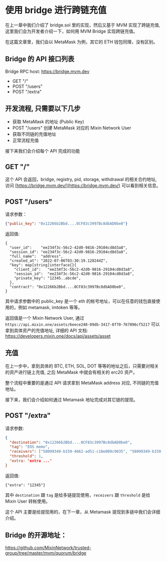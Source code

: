 # 使用 bridge 进行跨链充值

在上一章中我们介绍了 bridge.sol 里的实现，然后又基于 MVM 实现了跨链充值, 这里我们会为开发者介绍一下，如何用 MVM Bridge 实现跨链充值。

在这篇文章里，我们会以 MetaMask 为例，其它的 ETH 钱包同理，没有区别。

## Bridge 的 API 接口列表

Bridge RPC host: https://bridge.mvm.dev

* GET "/" 
* POST "/users"
* POST "/extra"

## 开发流程, 只需要以下几步

* 获取 MetaMask 的地址 (Public Key)
* POST "/users" 创建 MetaMask 对应的 Mixin Network User
* 获取不同链的充值地址
* 正常流程充值

接下来我们会介绍每个 API 完成的功能

## GET "/"

这个 API 会返回，bridge, registry, pid, storage, withdrawal 的相关合约地址, 访问 [https://bridge.mvm.dev/](https://bridge.mvm.dev/) 可以看到相关信息。

## POST "/users"

请求参数：

```json
{"public_key": "0x12266b2Bbd....0CF83c3997Bc8dbAD0be0"}
```

返回值:

```
{
  "user_id":    "ee234f3c-56c2-42d0-9816-29104cd8d3a8",
  "session_id": "ee234f3c-56c2-42d0-9816-29104cd8d3a8",
  "full_name":  "address",
  "created_at": "2022-07-06T03:30:19.128244Z",
  "key": map[string]interface{}{
    "client_id":   "ee234f3c-56c2-42d0-9816-29104cd8d3a8",
    "session_id":  "ee234f3c-56c2-42d0-9816-29104cd8d3a8",
    "private_key": "12345..abcde",
  },
  "contract": "0x12266b2Bbd....0CF83c3997Bc8dbAD0be0",
}
```

其中请求参数中的 public_key 是一个 eth 的帐号地址，可以在任意的钱包直接使用的，例如 metamask, imtoken 等等。

返回值是一个 Mixin Network User, 通过 `https://api.mixin.one/assets/6eece248-09db-3417-8f70-767896cf5217` 可以拿到具体资产的充值地址, 
详细的 API 文档: <https://developers.mixin.one/docs/api/assets/asset>

## 充值

在上一步中，拿到具体的 BTC, ETH, SOL, DOT 等等的地址之后，只需要对相关的资产进行链上充值, 之后 MetaMask 中就会有相关的 erc20 资产。

整个流程中重要的是通过 API 请求拿到 MetaMask address 对应, 不同链的充值地址。

接下来，我们会介绍如何通过 Metamask 地址完成对其它链的提现。

## POST "/extra"

请求参数:

```JSON
{
  "destination": "0x12266b2Bbd....0CF83c3997Bc8dbAD0be0",
  "tag": "EOS memo",
  "receivers": ["58099349-b159-4662-ad51-c18e809c9035", "58099349-b159-4662-ad51-c18e809c9035", ...],
  "threshold": 1,
  "extra: "extra ..."
}
```

返回值: 

```
{"extra": "12345"}
```

其中 `destination` 跟 `tag` 是给多链提现使用，`receivers` 跟 `threshold` 是给 Mixin User 转帐使用。

这个 API 主要是给提现用的，在下一章，从 Metamask 提现到多链中我们会详细介绍。

## Bridge 的开源地址：

<https://github.com/MixinNetwork/trusted-group/tree/master/mvm/quorum/bridge>
